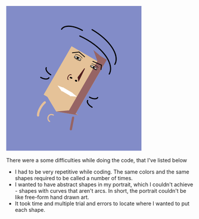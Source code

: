 ![](sept7/selfPortrait.png)

There were a some difficulties while doing the code, that I've listed below

- I had to be very repetitive while coding. The same colors and the same shapes required to be called a number of times.
- I wanted to have abstract shapes in my portrait, which I couldn't achieve - shapes with curves that aren't arcs. In short, the portrait couldn't be like free-form hand drawn art.
- It took time and multiple trial and errors to locate where I wanted to put each shape.
